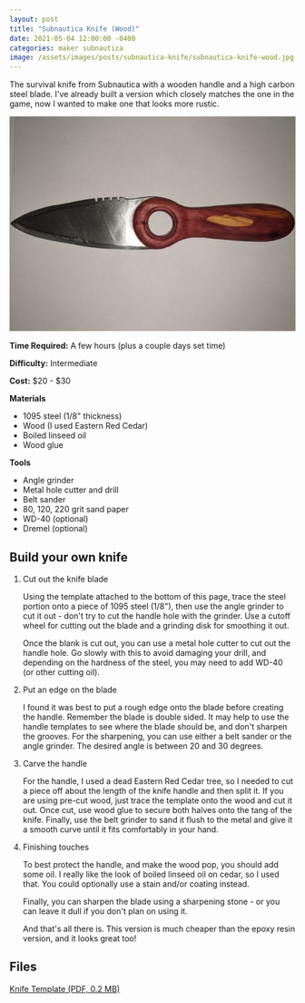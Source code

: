 ```yaml
---
layout: post
title: "Subnautica Knife (Wood)"
date: 2021-05-04 12:00:00 -0400
categories: maker subnautica
image: /assets/images/posts/subnautica-knife/subnautica-knife-wood.jpg
---
```


The survival knife from Subnautica with a wooden handle and a high carbon steel blade. I've already built a version which closely matches the one in the game, now I wanted to make one that looks more rustic.

![Knife](/assets/images/posts/subnautica-knife/subnautica-knife-wood.jpg)

**Time Required:** A few hours (plus a couple days set time)

**Difficulty:** Intermediate

**Cost:** $20 - $30

**Materials**

- 1095 steel (1/8" thickness)
- Wood (I used Eastern Red Cedar)
- Boiled linseed oil
- Wood glue

**Tools**

- Angle grinder
- Metal hole cutter and drill
- Belt sander
- 80, 120, 220 grit sand paper
- WD-40 (optional)
- Dremel (optional)

## Build your own knife

1. Cut out the knife blade

   Using the template attached to the bottom of this page, trace the steel portion onto a piece of 1095 steel (1/8"), then use the angle grinder to cut it out - don't try to cut the handle hole with the grinder. Use a cutoff wheel for cutting out the blade and a grinding disk for smoothing it out.

   Once the blank is cut out, you can use a metal hole cutter to cut out the handle hole. Go slowly with this to avoid damaging your drill, and depending on the hardness of the steel, you may need to add WD-40 (or other cutting oil).

2. Put an edge on the blade

   I found it was best to put a rough edge onto the blade before creating the handle. Remember the blade is double sided. It may help to use the handle templates to see where the blade should be, and don't sharpen the grooves. For the sharpening, you can use either a belt sander or the angle grinder. The desired angle is between 20 and 30 degrees.

3. Carve the handle

   For the handle, I used a dead Eastern Red Cedar tree, so I needed to cut a piece off about the length of the knife handle and then split it. If you are using pre-cut wood, just trace the template onto the wood and cut it out. Once cut, use wood glue to secure both halves onto the tang of the knife. Finally, use the belt grinder to sand it flush to the metal and give it a smooth curve until it fits comfortably in your hand.

4. Finishing touches

   To best protect the handle, and make the wood pop, you should add some oil. I really like the look of boiled linseed oil on cedar, so I used that. You could optionally use a stain and/or coating instead.

   Finally, you can sharpen the blade using a sharpening stone - or you can leave it dull if you don't plan on using it.

   And that's all there is. This version is much cheaper than the epoxy resin version, and it looks great too!

## Files

[Knife Template (PDF, 0.2 MB)](/assets/pdfs/subnautica_knife.pdf)

